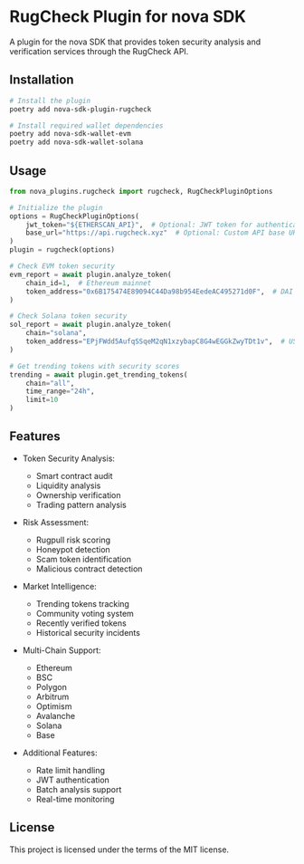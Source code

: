 # RugCheck Plugin for nova SDK

A plugin for the nova SDK that provides token security analysis and verification services through the RugCheck API.

## Installation

```bash
# Install the plugin
poetry add nova-sdk-plugin-rugcheck

# Install required wallet dependencies
poetry add nova-sdk-wallet-evm
poetry add nova-sdk-wallet-solana
```

## Usage

```python
from nova_plugins.rugcheck import rugcheck, RugCheckPluginOptions

# Initialize the plugin
options = RugCheckPluginOptions(
    jwt_token="${ETHERSCAN_API}",  # Optional: JWT token for authenticated access
    base_url="https://api.rugcheck.xyz"  # Optional: Custom API base URL
)
plugin = rugcheck(options)

# Check EVM token security
evm_report = await plugin.analyze_token(
    chain_id=1,  # Ethereum mainnet
    token_address="0x6B175474E89094C44Da98b954EedeAC495271d0F",  # DAI
)

# Check Solana token security
sol_report = await plugin.analyze_token(
    chain="solana",
    token_address="EPjFWdd5AufqSSqeM2qN1xzybapC8G4wEGGkZwyTDt1v",  # USDC
)

# Get trending tokens with security scores
trending = await plugin.get_trending_tokens(
    chain="all",
    time_range="24h",
    limit=10
)
```

## Features

- Token Security Analysis:
  - Smart contract audit
  - Liquidity analysis
  - Ownership verification
  - Trading pattern analysis

- Risk Assessment:
  - Rugpull risk scoring
  - Honeypot detection
  - Scam token identification
  - Malicious contract detection

- Market Intelligence:
  - Trending tokens tracking
  - Community voting system
  - Recently verified tokens
  - Historical security incidents

- Multi-Chain Support:
  - Ethereum
  - BSC
  - Polygon
  - Arbitrum
  - Optimism
  - Avalanche
  - Solana
  - Base

- Additional Features:
  - Rate limit handling
  - JWT authentication
  - Batch analysis support
  - Real-time monitoring

## License

This project is licensed under the terms of the MIT license.

